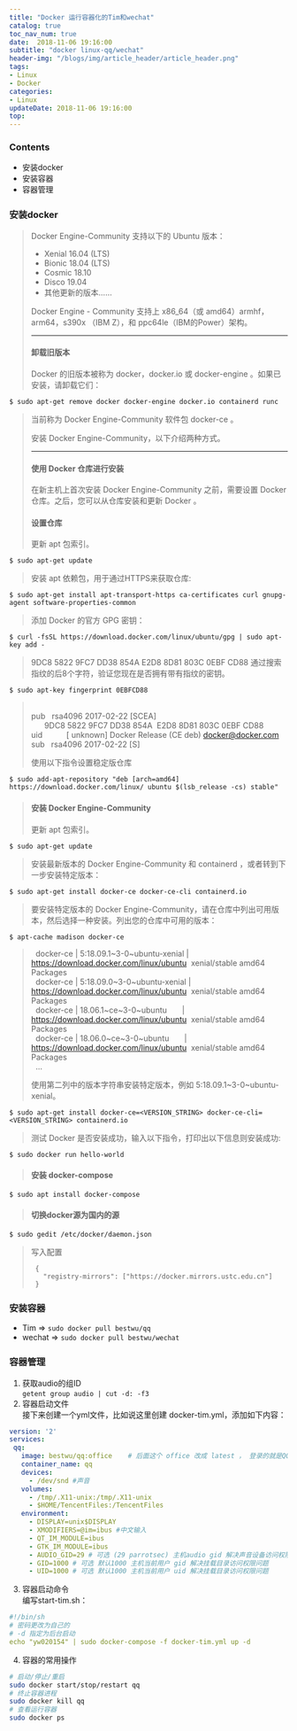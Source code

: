 ```yaml
---
title: "Docker 运行容器化的Tim和wechat"
catalog: true
toc_nav_num: true
date:  2018-11-06 19:16:00
subtitle: "docker linux-qq/wechat"
header-img: "/blogs/img/article_header/article_header.png"
tags:
- Linux
- Docker
categories:
- Linux
updateDate: 2018-11-06 19:16:00
top: 
---
```


### Contents
* 安装docker
* 安装容器
* 容器管理

### 安装docker

> 
> Docker Engine-Community 支持以下的 Ubuntu 版本：
> 
> -   Xenial 16.04 (LTS)
> -   Bionic 18.04 (LTS)
> -   Cosmic 18.10
> -   Disco 19.04
> -   其他更新的版本……
> 
> Docker Engine - Community 支持上 x86_64（或 amd64）armhf，arm64，s390x （IBM Z），和 ppc64le（IBM的Power）架构。
> 
> * * *
> 
> #### 卸载旧版本
> 
> Docker 的旧版本被称为 docker，docker.io 或 docker-engine 。如果已安装，请卸载它们：
> 
`$ sudo apt-get remove docker docker-engine docker.io containerd runc`
> 
> 当前称为 Docker Engine-Community 软件包 docker-ce 。
> 
> 安装 Docker Engine-Community，以下介绍两种方式。
> 
> * * *
> 
> #### 使用 Docker 仓库进行安装
> 
> 在新主机上首次安装 Docker Engine-Community 之前，需要设置 Docker 仓库。之后，您可以从仓库安装和更新 Docker 。
> 
> #### 设置仓库
> 
> 更新 apt 包索引。
> 
`$ sudo apt-get update`
> 
> 安装 apt 依赖包，用于通过HTTPS来获取仓库:
> 
`$ sudo apt-get install apt-transport-https ca-certificates curl gnupg-agent software-properties-common`
> 
> 添加 Docker 的官方 GPG 密钥：
> 
`$ curl -fsSL https://download.docker.com/linux/ubuntu/gpg | sudo apt-key add -`
> 
> 9DC8 5822 9FC7 DD38 854A E2D8 8D81 803C 0EBF CD88 通过搜索指纹的后8个字符，验证您现在是否拥有带有指纹的密钥。
> 
`$ sudo apt-key fingerprint 0EBFCD88`
>      
> pub   rsa4096 2017-02-22 \[SCEA\]  
>       9DC8 5822 9FC7 DD38 854A  E2D8 8D81 803C 0EBF CD88  
> uid           \[ unknown\] Docker Release (CE deb) <docker@docker.com>  
> sub   rsa4096 2017-02-22 \[S\]  
> 
> 使用以下指令设置稳定版仓库
> 
`$ sudo add-apt-repository "deb [arch=amd64] https://download.docker.com/linux/ ubuntu $(lsb_release -cs) stable"`
> 
> #### 安装 Docker Engine-Community
> 
> 更新 apt 包索引。
> 
`$ sudo apt-get update`
> 
> 安装最新版本的 Docker Engine-Community 和 containerd ，或者转到下一步安装特定版本：
> 
`$ sudo apt-get install docker-ce docker-ce-cli containerd.io`
> 
> 要安装特定版本的 Docker Engine-Community，请在仓库中列出可用版本，然后选择一种安装。列出您的仓库中可用的版本：
> 
`$ apt-cache madison docker-ce `
>   
>   docker-ce | 5:18.09.1~3-0~ubuntu-xenial | https://download.docker.com/linux/ubuntu  xenial/stable amd64 Packages  
>   docker-ce | 5:18.09.0~3-0~ubuntu-xenial | https://download.docker.com/linux/ubuntu  xenial/stable amd64 Packages  
>   docker-ce | 18.06.1~ce~3-0~ubuntu       | https://download.docker.com/linux/ubuntu  xenial/stable amd64 Packages  
>   docker-ce | 18.06.0~ce~3-0~ubuntu       | https://download.docker.com/linux/ubuntu  xenial/stable amd64 Packages  
>   ...  
> 
> 使用第二列中的版本字符串安装特定版本，例如 5:18.09.1~3-0~ubuntu-xenial。
> 
`$ sudo apt-get install docker-ce=<VERSION_STRING> docker-ce-cli=<VERSION_STRING> containerd.io`
> 
> 测试 Docker 是否安装成功，输入以下指令，打印出以下信息则安装成功:
> 
`$ sudo docker run hello-world`
> #### 安装 docker-compose
`$ sudo apt install docker-compose`
> #### 切换docker源为国内的源
`$ sudo gedit /etc/docker/daemon.json`
>
> 写入配置
> ```
>  {
>    "registry-mirrors": ["https://docker.mirrors.ustc.edu.cn"]
>  }
> ```
>

### 安装容器
* Tim => `sudo docker pull bestwu/qq`
* wechat => `sudo docker pull bestwu/wechat`

### 容器管理
1. 获取audio的组ID  
`getent group audio | cut -d: -f3`
2. 容器启动文件  
接下来创建一个yml文件，比如说这里创建 docker-tim.yml，添加如下内容：
```yml
version: '2'
services:
 qq:
   image: bestwu/qq:office    # 后面这个 office 改成 latest ， 登录的就是QQ，否则是Tim
   container_name: qq
   devices:
     - /dev/snd #声音
   volumes:
     - /tmp/.X11-unix:/tmp/.X11-unix
     - $HOME/TencentFiles:/TencentFiles
   environment:
     - DISPLAY=unix$DISPLAY
     - XMODIFIERS=@im=ibus #中文输入
     - QT_IM_MODULE=ibus
     - GTK_IM_MODULE=ibus
     - AUDIO_GID=29 # 可选 (29 parrotsec) 主机audio gid 解决声音设备访问权限问题
     - GID=1000 # 可选 默认1000 主机当前用户 gid 解决挂载目录访问权限问题
     - UID=1000 # 可选 默认1000 主机当前用户 uid 解决挂载目录访问权限问题
```

3. 容器启动命令  
编写start-tim.sh：
```yml
#!/bin/sh
# 密码更改为自己的
# -d 指定为后台启动
echo "yw020154" | sudo docker-compose -f docker-tim.yml up -d
```

4. 容器的常用操作
```sh
# 启动/停止/重启
sudo docker start/stop/restart qq
# 终止容器进程
sudo docker kill qq
# 查看运行容器
sudo docker ps
```